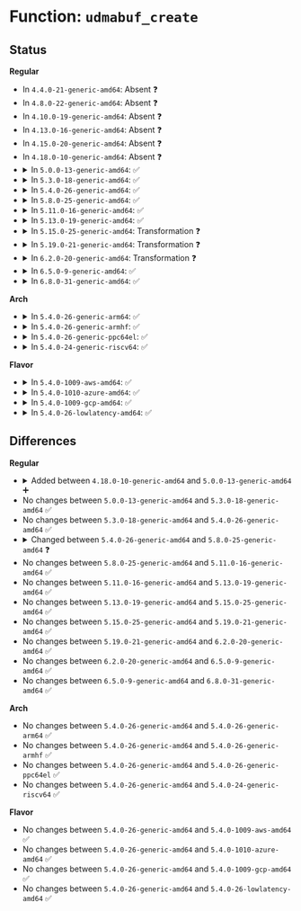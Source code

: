 # Function: <code>udmabuf_create</code>

## Status
<b>Regular</b>
<ul>
<li>
In <code>4.4.0-21-generic-amd64</code>: Absent ❓
</li>
<li>
In <code>4.8.0-22-generic-amd64</code>: Absent ❓
</li>
<li>
In <code>4.10.0-19-generic-amd64</code>: Absent ❓
</li>
<li>
In <code>4.13.0-16-generic-amd64</code>: Absent ❓
</li>
<li>
In <code>4.15.0-20-generic-amd64</code>: Absent ❓
</li>
<li>
In <code>4.18.0-10-generic-amd64</code>: Absent ❓
</li>
<li>
<details>
<summary>In <code>5.0.0-13-generic-amd64</code>: ✅</summary>

```c
long int udmabuf_create(const struct udmabuf_create_list * head, const struct udmabuf_create_item * list)
```

```json
{
  "name": "udmabuf_create",
  "collision_type": "Unique Static",
  "inline_type": "No",
  "funcs": [
    {
      "addr": 18446744071586230176,
      "name": "udmabuf_create",
      "external": false,
      "loc": "drivers/dma-buf/udmabuf.c:121",
      "file": "drivers/dma-buf/udmabuf.c",
      "inline": "seen, unknown",
      "caller_inline": [],
      "caller_func": [
        "drivers/dma-buf/udmabuf.c:udmabuf_ioctl",
        "drivers/dma-buf/udmabuf.c:udmabuf_ioctl"
      ]
    }
  ],
  "symbols": [
    {
      "addr": 18446744071586230176,
      "name": "udmabuf_create",
      "section": ".text",
      "bind": "STB_LOCAL",
      "size": 988
    }
  ]
}
```
</details>
</li>
<li>
<details>
<summary>In <code>5.3.0-18-generic-amd64</code>: ✅</summary>

```c
long int udmabuf_create(const struct udmabuf_create_list * head, const struct udmabuf_create_item * list)
```

```json
{
  "name": "udmabuf_create",
  "collision_type": "Unique Static",
  "inline_type": "No",
  "funcs": [
    {
      "addr": 18446744071586473440,
      "name": "udmabuf_create",
      "external": false,
      "loc": "drivers/dma-buf/udmabuf.c:122",
      "file": "drivers/dma-buf/udmabuf.c",
      "inline": "seen, unknown",
      "caller_inline": [],
      "caller_func": [
        "drivers/dma-buf/udmabuf.c:udmabuf_ioctl",
        "drivers/dma-buf/udmabuf.c:udmabuf_ioctl"
      ]
    }
  ],
  "symbols": [
    {
      "addr": 18446744071586473440,
      "name": "udmabuf_create",
      "section": ".text",
      "bind": "STB_LOCAL",
      "size": 953
    }
  ]
}
```
</details>
</li>
<li>
<details>
<summary>In <code>5.4.0-26-generic-amd64</code>: ✅</summary>

```c
long int udmabuf_create(const struct udmabuf_create_list * head, const struct udmabuf_create_item * list)
```

```json
{
  "name": "udmabuf_create",
  "collision_type": "Unique Static",
  "inline_type": "No",
  "funcs": [
    {
      "addr": 18446744071586621232,
      "name": "udmabuf_create",
      "external": false,
      "loc": "drivers/dma-buf/udmabuf.c:122",
      "file": "drivers/dma-buf/udmabuf.c",
      "inline": "seen, unknown",
      "caller_inline": [],
      "caller_func": [
        "drivers/dma-buf/udmabuf.c:udmabuf_ioctl",
        "drivers/dma-buf/udmabuf.c:udmabuf_ioctl"
      ]
    }
  ],
  "symbols": [
    {
      "addr": 18446744071586621232,
      "name": "udmabuf_create",
      "section": ".text",
      "bind": "STB_LOCAL",
      "size": 953
    }
  ]
}
```
</details>
</li>
<li>
<details>
<summary>In <code>5.8.0-25-generic-amd64</code>: ✅</summary>

```c
long int udmabuf_create(struct miscdevice * device, struct udmabuf_create_list * head, struct udmabuf_create_item * list)
```

```json
{
  "name": "udmabuf_create",
  "collision_type": "Unique Static",
  "inline_type": "No",
  "funcs": [
    {
      "addr": 18446744071587416240,
      "name": "udmabuf_create",
      "external": false,
      "loc": "drivers/dma-buf/udmabuf.c:158",
      "file": "drivers/dma-buf/udmabuf.c",
      "inline": "seen, unknown",
      "caller_inline": [],
      "caller_func": [
        "drivers/dma-buf/udmabuf.c:udmabuf_ioctl",
        "drivers/dma-buf/udmabuf.c:udmabuf_ioctl"
      ]
    }
  ],
  "symbols": [
    {
      "addr": 18446744071587416240,
      "name": "udmabuf_create",
      "section": ".text",
      "bind": "STB_LOCAL",
      "size": 993
    }
  ]
}
```
</details>
</li>
<li>
<details>
<summary>In <code>5.11.0-16-generic-amd64</code>: ✅</summary>

```c
long int udmabuf_create(struct miscdevice * device, struct udmabuf_create_list * head, struct udmabuf_create_item * list)
```

```json
{
  "name": "udmabuf_create",
  "collision_type": "Unique Static",
  "inline_type": "No",
  "funcs": [
    {
      "addr": 18446744071587486176,
      "name": "udmabuf_create",
      "external": false,
      "loc": "drivers/dma-buf/udmabuf.c:157",
      "file": "drivers/dma-buf/udmabuf.c",
      "inline": "seen, unknown",
      "caller_inline": [],
      "caller_func": [
        "drivers/dma-buf/udmabuf.c:udmabuf_ioctl",
        "drivers/dma-buf/udmabuf.c:udmabuf_ioctl"
      ]
    }
  ],
  "symbols": [
    {
      "addr": 18446744071587486176,
      "name": "udmabuf_create",
      "section": ".text",
      "bind": "STB_LOCAL",
      "size": 987
    }
  ]
}
```
</details>
</li>
<li>
<details>
<summary>In <code>5.13.0-19-generic-amd64</code>: ✅</summary>

```c
long int udmabuf_create(struct miscdevice * device, struct udmabuf_create_list * head, struct udmabuf_create_item * list)
```

```json
{
  "name": "udmabuf_create",
  "collision_type": "Unique Static",
  "inline_type": "No",
  "funcs": [
    {
      "addr": 18446744071587367792,
      "name": "udmabuf_create",
      "external": false,
      "loc": "drivers/dma-buf/udmabuf.c:157",
      "file": "drivers/dma-buf/udmabuf.c",
      "inline": "seen, unknown",
      "caller_inline": [],
      "caller_func": [
        "drivers/dma-buf/udmabuf.c:udmabuf_ioctl",
        "drivers/dma-buf/udmabuf.c:udmabuf_ioctl"
      ]
    }
  ],
  "symbols": [
    {
      "addr": 18446744071587367792,
      "name": "udmabuf_create",
      "section": ".text",
      "bind": "STB_LOCAL",
      "size": 996
    }
  ]
}
```
</details>
</li>
<li>
<details>
<summary>In <code>5.15.0-25-generic-amd64</code>: Transformation ❓</summary>

```c
long int udmabuf_create(struct miscdevice * device, struct udmabuf_create_list * head, struct udmabuf_create_item * list)
```

```json
{
  "name": "udmabuf_create",
  "collision_type": "Unique Static",
  "inline_type": "No",
  "funcs": [
    {
      "addr": 0,
      "name": "udmabuf_create",
      "external": false,
      "loc": "drivers/dma-buf/udmabuf.c:163",
      "file": "drivers/dma-buf/udmabuf.c",
      "inline": "seen, unknown",
      "caller_inline": [],
      "caller_func": [
        "drivers/dma-buf/udmabuf.c:udmabuf_ioctl",
        "drivers/dma-buf/udmabuf.c:udmabuf_ioctl"
      ]
    }
  ],
  "symbols": [
    {
      "addr": 18446744071587935056,
      "name": "udmabuf_create",
      "section": ".text",
      "bind": "STB_LOCAL",
      "size": 1640
    },
    {
      "addr": 18446744071592525251,
      "name": "udmabuf_create.cold",
      "section": ".text",
      "bind": "STB_LOCAL",
      "size": 87
    }
  ]
}
```
</details>
</li>
<li>
<details>
<summary>In <code>5.19.0-21-generic-amd64</code>: Transformation ❓</summary>

```c
long int udmabuf_create(struct miscdevice * device, struct udmabuf_create_list * head, struct udmabuf_create_item * list)
```

```json
{
  "name": "udmabuf_create",
  "collision_type": "Unique Static",
  "inline_type": "No",
  "funcs": [
    {
      "addr": 0,
      "name": "udmabuf_create",
      "external": false,
      "loc": "drivers/dma-buf/udmabuf.c:166",
      "file": "drivers/dma-buf/udmabuf.c",
      "inline": "seen, unknown",
      "caller_inline": [],
      "caller_func": [
        "drivers/dma-buf/udmabuf.c:udmabuf_ioctl",
        "drivers/dma-buf/udmabuf.c:udmabuf_ioctl"
      ]
    }
  ],
  "symbols": [
    {
      "addr": 18446744071589288640,
      "name": "udmabuf_create",
      "section": ".text",
      "bind": "STB_LOCAL",
      "size": 1838
    },
    {
      "addr": 18446744071594396707,
      "name": "udmabuf_create.cold",
      "section": ".text",
      "bind": "STB_LOCAL",
      "size": 87
    }
  ]
}
```
</details>
</li>
<li>
<details>
<summary>In <code>6.2.0-20-generic-amd64</code>: Transformation ❓</summary>

```c
long int udmabuf_create(struct miscdevice * device, struct udmabuf_create_list * head, struct udmabuf_create_item * list)
```

```json
{
  "name": "udmabuf_create",
  "collision_type": "Unique Static",
  "inline_type": "No",
  "funcs": [
    {
      "addr": 0,
      "name": "udmabuf_create",
      "external": false,
      "loc": "drivers/dma-buf/udmabuf.c:172",
      "file": "drivers/dma-buf/udmabuf.c",
      "inline": "seen, unknown",
      "caller_inline": [],
      "caller_func": [
        "drivers/dma-buf/udmabuf.c:udmabuf_ioctl",
        "drivers/dma-buf/udmabuf.c:udmabuf_ioctl"
      ]
    }
  ],
  "symbols": [
    {
      "addr": 18446744071590850688,
      "name": "udmabuf_create",
      "section": ".text",
      "bind": "STB_LOCAL",
      "size": 1842
    },
    {
      "addr": 18446744071596259661,
      "name": "udmabuf_create.cold",
      "section": ".text",
      "bind": "STB_LOCAL",
      "size": 106
    }
  ]
}
```
</details>
</li>
<li>
<details>
<summary>In <code>6.5.0-9-generic-amd64</code>: ✅</summary>

```c
long int udmabuf_create(struct miscdevice * device, struct udmabuf_create_list * head, struct udmabuf_create_item * list)
```

```json
{
  "name": "udmabuf_create",
  "collision_type": "Unique Static",
  "inline_type": "No",
  "funcs": [
    {
      "addr": 18446744071591193376,
      "name": "udmabuf_create",
      "external": false,
      "loc": "drivers/dma-buf/udmabuf.c:199",
      "file": "drivers/dma-buf/udmabuf.c",
      "inline": "seen, unknown",
      "caller_inline": [],
      "caller_func": [
        "drivers/dma-buf/udmabuf.c:udmabuf_ioctl",
        "drivers/dma-buf/udmabuf.c:udmabuf_ioctl"
      ]
    }
  ],
  "symbols": [
    {
      "addr": 18446744071591193376,
      "name": "udmabuf_create",
      "section": ".text",
      "bind": "STB_LOCAL",
      "size": 1031
    }
  ]
}
```
</details>
</li>
<li>
<details>
<summary>In <code>6.8.0-31-generic-amd64</code>: ✅</summary>

```c
long int udmabuf_create(struct miscdevice * device, struct udmabuf_create_list * head, struct udmabuf_create_item * list)
```

```json
{
  "name": "udmabuf_create",
  "collision_type": "Unique Static",
  "inline_type": "No",
  "funcs": [
    {
      "addr": 18446744071591540320,
      "name": "udmabuf_create",
      "external": false,
      "loc": "drivers/dma-buf/udmabuf.c:197",
      "file": "drivers/dma-buf/udmabuf.c",
      "inline": "seen, unknown",
      "caller_inline": [],
      "caller_func": [
        "drivers/dma-buf/udmabuf.c:udmabuf_ioctl",
        "drivers/dma-buf/udmabuf.c:udmabuf_ioctl"
      ]
    }
  ],
  "symbols": [
    {
      "addr": 18446744071591540320,
      "name": "udmabuf_create",
      "section": ".text",
      "bind": "STB_LOCAL",
      "size": 1075
    }
  ]
}
```
</details>
</li>
</ul>
<b>Arch</b>
<ul>
<li>
<details>
<summary>In <code>5.4.0-26-generic-arm64</code>: ✅</summary>

```c
long int udmabuf_create(const struct udmabuf_create_list * head, const struct udmabuf_create_item * list)
```

```json
{
  "name": "udmabuf_create",
  "collision_type": "Unique Static",
  "inline_type": "No",
  "funcs": [
    {
      "addr": 18446603336499513840,
      "name": "udmabuf_create",
      "external": false,
      "loc": "drivers/dma-buf/udmabuf.c:122",
      "file": "drivers/dma-buf/udmabuf.c",
      "inline": "seen, unknown",
      "caller_inline": [],
      "caller_func": [
        "drivers/dma-buf/udmabuf.c:udmabuf_ioctl",
        "drivers/dma-buf/udmabuf.c:udmabuf_ioctl"
      ]
    }
  ],
  "symbols": [
    {
      "addr": 18446603336499513840,
      "name": "udmabuf_create",
      "section": ".text",
      "bind": "STB_LOCAL",
      "size": 916
    }
  ]
}
```
</details>
</li>
<li>
<details>
<summary>In <code>5.4.0-26-generic-armhf</code>: ✅</summary>

```c
long int udmabuf_create(const struct udmabuf_create_list * head, const struct udmabuf_create_item * list)
```

```json
{
  "name": "udmabuf_create",
  "collision_type": "Unique Static",
  "inline_type": "No",
  "funcs": [
    {
      "addr": 3231981276,
      "name": "udmabuf_create",
      "external": false,
      "loc": "drivers/dma-buf/udmabuf.c:122",
      "file": "drivers/dma-buf/udmabuf.c",
      "inline": "seen, unknown",
      "caller_inline": [],
      "caller_func": [
        "drivers/dma-buf/udmabuf.c:udmabuf_ioctl",
        "drivers/dma-buf/udmabuf.c:udmabuf_ioctl"
      ]
    }
  ],
  "symbols": [
    {
      "addr": 3231981276,
      "name": "udmabuf_create",
      "section": ".text",
      "bind": "STB_LOCAL",
      "size": 944
    }
  ]
}
```
</details>
</li>
<li>
<details>
<summary>In <code>5.4.0-26-generic-ppc64el</code>: ✅</summary>

```c
long int udmabuf_create(const struct udmabuf_create_list * head, const struct udmabuf_create_item * list)
```

```json
{
  "name": "udmabuf_create",
  "collision_type": "Unique Static",
  "inline_type": "No",
  "funcs": [
    {
      "addr": 13835058055292801344,
      "name": "udmabuf_create",
      "external": false,
      "loc": "drivers/dma-buf/udmabuf.c:122",
      "file": "drivers/dma-buf/udmabuf.c",
      "inline": "seen, unknown",
      "caller_inline": [],
      "caller_func": [
        "drivers/dma-buf/udmabuf.c:udmabuf_ioctl",
        "drivers/dma-buf/udmabuf.c:udmabuf_ioctl"
      ]
    }
  ],
  "symbols": [
    {
      "addr": 13835058055292801344,
      "name": "udmabuf_create",
      "section": ".text",
      "bind": "STB_LOCAL",
      "size": 1252
    }
  ]
}
```
</details>
</li>
<li>
<details>
<summary>In <code>5.4.0-24-generic-riscv64</code>: ✅</summary>

```c
long int udmabuf_create(const struct udmabuf_create_list * head, const struct udmabuf_create_item * list)
```

```json
{
  "name": "udmabuf_create",
  "collision_type": "Unique Static",
  "inline_type": "No",
  "funcs": [
    {
      "addr": 18446743936276722254,
      "name": "udmabuf_create",
      "external": false,
      "loc": "drivers/dma-buf/udmabuf.c:122",
      "file": "drivers/dma-buf/udmabuf.c",
      "inline": "seen, unknown",
      "caller_inline": [],
      "caller_func": [
        "drivers/dma-buf/udmabuf.c:udmabuf_ioctl",
        "drivers/dma-buf/udmabuf.c:udmabuf_ioctl"
      ]
    }
  ],
  "symbols": [
    {
      "addr": 18446743936276722254,
      "name": "udmabuf_create",
      "section": ".text",
      "bind": "STB_LOCAL",
      "size": 788
    }
  ]
}
```
</details>
</li>
</ul>
<b>Flavor</b>
<ul>
<li>
<details>
<summary>In <code>5.4.0-1009-aws-amd64</code>: ✅</summary>

```c
long int udmabuf_create(const struct udmabuf_create_list * head, const struct udmabuf_create_item * list)
```

```json
{
  "name": "udmabuf_create",
  "collision_type": "Unique Static",
  "inline_type": "No",
  "funcs": [
    {
      "addr": 18446744071586311712,
      "name": "udmabuf_create",
      "external": false,
      "loc": "drivers/dma-buf/udmabuf.c:122",
      "file": "drivers/dma-buf/udmabuf.c",
      "inline": "seen, unknown",
      "caller_inline": [],
      "caller_func": [
        "drivers/dma-buf/udmabuf.c:udmabuf_ioctl",
        "drivers/dma-buf/udmabuf.c:udmabuf_ioctl"
      ]
    }
  ],
  "symbols": [
    {
      "addr": 18446744071586311712,
      "name": "udmabuf_create",
      "section": ".text",
      "bind": "STB_LOCAL",
      "size": 953
    }
  ]
}
```
</details>
</li>
<li>
<details>
<summary>In <code>5.4.0-1010-azure-amd64</code>: ✅</summary>

```c
long int udmabuf_create(const struct udmabuf_create_list * head, const struct udmabuf_create_item * list)
```

```json
{
  "name": "udmabuf_create",
  "collision_type": "Unique Static",
  "inline_type": "No",
  "funcs": [
    {
      "addr": 18446744071586153040,
      "name": "udmabuf_create",
      "external": false,
      "loc": "drivers/dma-buf/udmabuf.c:122",
      "file": "drivers/dma-buf/udmabuf.c",
      "inline": "seen, unknown",
      "caller_inline": [],
      "caller_func": [
        "drivers/dma-buf/udmabuf.c:udmabuf_ioctl",
        "drivers/dma-buf/udmabuf.c:udmabuf_ioctl"
      ]
    }
  ],
  "symbols": [
    {
      "addr": 18446744071586153040,
      "name": "udmabuf_create",
      "section": ".text",
      "bind": "STB_LOCAL",
      "size": 953
    }
  ]
}
```
</details>
</li>
<li>
<details>
<summary>In <code>5.4.0-1009-gcp-amd64</code>: ✅</summary>

```c
long int udmabuf_create(const struct udmabuf_create_list * head, const struct udmabuf_create_item * list)
```

```json
{
  "name": "udmabuf_create",
  "collision_type": "Unique Static",
  "inline_type": "No",
  "funcs": [
    {
      "addr": 18446744071586569200,
      "name": "udmabuf_create",
      "external": false,
      "loc": "drivers/dma-buf/udmabuf.c:122",
      "file": "drivers/dma-buf/udmabuf.c",
      "inline": "seen, unknown",
      "caller_inline": [],
      "caller_func": [
        "drivers/dma-buf/udmabuf.c:udmabuf_ioctl",
        "drivers/dma-buf/udmabuf.c:udmabuf_ioctl"
      ]
    }
  ],
  "symbols": [
    {
      "addr": 18446744071586569200,
      "name": "udmabuf_create",
      "section": ".text",
      "bind": "STB_LOCAL",
      "size": 953
    }
  ]
}
```
</details>
</li>
<li>
<details>
<summary>In <code>5.4.0-26-lowlatency-amd64</code>: ✅</summary>

```c
long int udmabuf_create(const struct udmabuf_create_list * head, const struct udmabuf_create_item * list)
```

```json
{
  "name": "udmabuf_create",
  "collision_type": "Unique Static",
  "inline_type": "No",
  "funcs": [
    {
      "addr": 18446744071586681424,
      "name": "udmabuf_create",
      "external": false,
      "loc": "drivers/dma-buf/udmabuf.c:122",
      "file": "drivers/dma-buf/udmabuf.c",
      "inline": "seen, unknown",
      "caller_inline": [],
      "caller_func": [
        "drivers/dma-buf/udmabuf.c:udmabuf_ioctl",
        "drivers/dma-buf/udmabuf.c:udmabuf_ioctl"
      ]
    }
  ],
  "symbols": [
    {
      "addr": 18446744071586681424,
      "name": "udmabuf_create",
      "section": ".text",
      "bind": "STB_LOCAL",
      "size": 953
    }
  ]
}
```
</details>
</li>
</ul>

## Differences
<b>Regular</b>
<ul>
<li>
<details>
<summary>Added between <code>4.18.0-10-generic-amd64</code> and <code>5.0.0-13-generic-amd64</code> ➕</summary>

```c
long int udmabuf_create(const struct udmabuf_create_list * head, const struct udmabuf_create_item * list)
```
</details>
</li>
<li>
No changes between <code>5.0.0-13-generic-amd64</code> and <code>5.3.0-18-generic-amd64</code> ✅
</li>
<li>
No changes between <code>5.3.0-18-generic-amd64</code> and <code>5.4.0-26-generic-amd64</code> ✅
</li>
<li>
<details>
<summary>Changed between <code>5.4.0-26-generic-amd64</code> and <code>5.8.0-25-generic-amd64</code> ❓</summary>
<ul>
<li>
<b>Param added. </b>
<code>struct miscdevice * device</code>
</li>
<li>
<b>Param reordered. </b>
<code>head, list</code> ➡️ <code>device, head, list</code>
</li>
<li>
<b>Param type changed. </b>
<code>const struct udmabuf_create_list * head</code> ➡️ <code>struct udmabuf_create_list * head</code>
</li>
<li>
<b>Param type changed. </b>
<code>const struct udmabuf_create_item * list</code> ➡️ <code>struct udmabuf_create_item * list</code>
</li>
</ul>
</details>
</li>
<li>
No changes between <code>5.8.0-25-generic-amd64</code> and <code>5.11.0-16-generic-amd64</code> ✅
</li>
<li>
No changes between <code>5.11.0-16-generic-amd64</code> and <code>5.13.0-19-generic-amd64</code> ✅
</li>
<li>
No changes between <code>5.13.0-19-generic-amd64</code> and <code>5.15.0-25-generic-amd64</code> ✅
</li>
<li>
No changes between <code>5.15.0-25-generic-amd64</code> and <code>5.19.0-21-generic-amd64</code> ✅
</li>
<li>
No changes between <code>5.19.0-21-generic-amd64</code> and <code>6.2.0-20-generic-amd64</code> ✅
</li>
<li>
No changes between <code>6.2.0-20-generic-amd64</code> and <code>6.5.0-9-generic-amd64</code> ✅
</li>
<li>
No changes between <code>6.5.0-9-generic-amd64</code> and <code>6.8.0-31-generic-amd64</code> ✅
</li>
</ul>
<b>Arch</b>
<ul>
<li>
No changes between <code>5.4.0-26-generic-amd64</code> and <code>5.4.0-26-generic-arm64</code> ✅
</li>
<li>
No changes between <code>5.4.0-26-generic-amd64</code> and <code>5.4.0-26-generic-armhf</code> ✅
</li>
<li>
No changes between <code>5.4.0-26-generic-amd64</code> and <code>5.4.0-26-generic-ppc64el</code> ✅
</li>
<li>
No changes between <code>5.4.0-26-generic-amd64</code> and <code>5.4.0-24-generic-riscv64</code> ✅
</li>
</ul>
<b>Flavor</b>
<ul>
<li>
No changes between <code>5.4.0-26-generic-amd64</code> and <code>5.4.0-1009-aws-amd64</code> ✅
</li>
<li>
No changes between <code>5.4.0-26-generic-amd64</code> and <code>5.4.0-1010-azure-amd64</code> ✅
</li>
<li>
No changes between <code>5.4.0-26-generic-amd64</code> and <code>5.4.0-1009-gcp-amd64</code> ✅
</li>
<li>
No changes between <code>5.4.0-26-generic-amd64</code> and <code>5.4.0-26-lowlatency-amd64</code> ✅
</li>
</ul>
